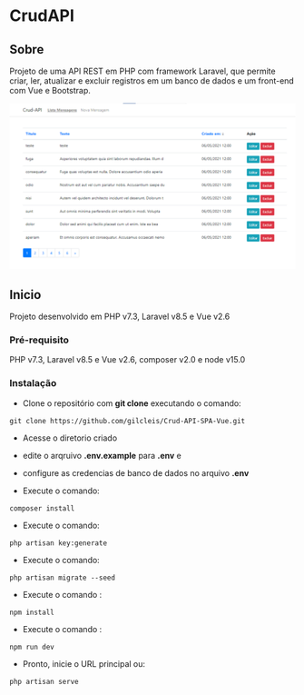 # CrudAPI



## Sobre <a name = "about"></a>

Projeto de uma API REST em PHP com framework Laravel, que permite criar, ler, atualizar e excluir registros em um banco de dados e um front-end com Vue e Bootstrap.

![](./screen.png)

## Inicio <a name = "getting_started"></a>

Projeto desenvolvido em PHP v7.3, Laravel v8.5 e Vue v2.6

### Pré-requisito

PHP v7.3, Laravel v8.5 e Vue v2.6, composer v2.0 e node v15.0

### Instalação

- Clone o repositório com __git clone__ executando o comando:
```
git clone https://github.com/gilcleis/Crud-API-SPA-Vue.git
```
- Acesse o diretorio criado
- edite o arqruivo __.env.example__ para __.env__ e 

- configure as credencias de banco de dados no arquivo __.env__

- Execute o comando:

```
composer install
```
- Execute o comando:

```
php artisan key:generate
```
- Execute o comando:

```
php artisan migrate --seed
```
- Execute o comando :

```
npm install
```
- Execute o comando :

```
npm run dev
```

- Pronto, inicie o URL principal ou:
```
php artisan serve
```

